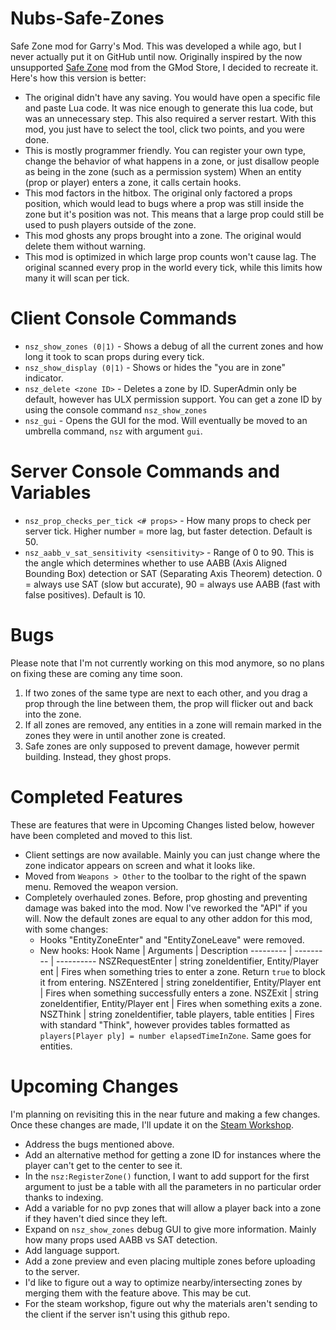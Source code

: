 # Nubs-Safe-Zones
Safe Zone mod for Garry's Mod. This was developed a while ago, but I never actually put it on GitHub until now. Originally inspired by the now unsupported [Safe Zone](https://www.gmodstore.com/market/view/safe-zone-protect-your-players-now-with-a-zone-creator) mod from the GMod Store, I decided to recreate it. Here's how this version is better:
* The original didn't have any saving. You would have open a specific file and paste Lua code. It was nice enough to generate this lua code, but was an unnecessary step. This also required a server restart. With this mod, you just have to select the tool, click two points, and you were done.
* This is mostly programmer friendly. You can register your own type, change the behavior of what happens in a zone, or just disallow people as being in the zone (such as a permission system) When an entity (prop or player) enters a zone, it calls certain hooks.
* This mod factors in the hitbox. The original only factored a props position, which would lead to bugs where a prop was still inside the zone but it's position was not. This means that a large prop could still be used to push players outside of the zone. 
* This mod ghosts any props brought into a zone. The original would delete them without warning.
* This mod is optimized in which large prop counts won't cause lag. The original scanned every prop in the world every tick, while this limits how many it will scan per tick.
# Client Console Commands
* `nsz_show_zones (0|1)` - Shows a debug of all the current zones and how long it took to scan props during every tick.
* `nsz_show_display (0|1)` - Shows or hides the "you are in zone" indicator.
* `nsz_delete <zone ID>` - Deletes a zone by ID. SuperAdmin only be default, however has ULX permission support. You can get a zone ID by using the console command `nsz_show_zones`
* `nsz_gui` - Opens the GUI for the mod. Will eventually be moved to an umbrella command, `nsz` with argument `gui`.
# Server Console Commands and Variables
* `nsz_prop_checks_per_tick <# props>` - How many props to check per server tick. Higher number = more lag, but faster detection. Default is 50.
* `nsz_aabb_v_sat_sensitivity <sensitivity>` - Range of 0 to 90. This is the angle which determines whether to use AABB (Axis Aligned Bounding Box) detection or SAT (Separating Axis Theorem) detection. 0 = always use SAT (slow but accurate), 90 = always use AABB (fast with false positives). Default is 10.
# Bugs
Please note that I'm not currently working on this mod anymore, so no plans on fixing these are coming any time soon.
1. If two zones of the same type are next to each other, and you drag a prop through the line between them, the prop will flicker out and back into the zone.
2. If all zones are removed, any entities in a zone will remain marked in the zones they were in until another zone is created.
3. Safe zones are only supposed to prevent damage, however permit building. Instead, they ghost props.

# Completed Features
These are features that were in Upcoming Changes listed below, however have been completed and moved to this list.
* Client settings are now available. Mainly you can just change where the zone indicator appears on screen and what it looks like.
* Moved from `Weapons > Other` to the toolbar to the right of the spawn menu. Removed the weapon version.
* Completely overhauled zones. Before, prop ghosting and preventing damage was baked into the mod. Now I've reworked the "API" if you will. Now the default zones are equal to any other addon for this mod, with some changes: 
    * Hooks "EntityZoneEnter" and "EntityZoneLeave" were removed. 
    * New hooks:
        Hook Name | Arguments | Description
        --------- | --------- | ----------
        NSZRequestEnter | string zoneIdentifier, Entity/Player ent | Fires when something tries to enter a zone. Return `true` to block it from entering.
        NSZEntered | string zoneIdentifier, Entity/Player ent | Fires when something successfully enters a zone.
        NSZExit | string zoneIdentifier, Entity/Player ent | Fires when something exits a zone.
        NSZThink | string zoneIdentifier, table players, table entities | Fires with standard "Think", however provides tables formatted as `players[Player ply] = number elapsedTimeInZone`. Same goes for entities.

# Upcoming Changes
I'm planning on revisiting this in the near future and making a few changes. Once these changes are made, I'll update it on the [Steam Workshop](https://steamcommunity.com/sharedfiles/filedetails/?id=2553024572).
* Address the bugs mentioned above.
* Add an alternative method for getting a zone ID for instances where the player can't get to the center to see it.
* In the `nsz:RegisterZone()` function, I want to add support for the first argument to just be a table with all the parameters in no particular order thanks to indexing.
* Add a variable for no pvp zones that will allow a player back into a zone if they haven't died since they left.
* Expand on `nsz_show_zones` debug GUI to give more information. Mainly how many props used AABB vs SAT detection.
* Add language support.
* Add a zone preview and even placing multiple zones before uploading to the server.
* I'd like to figure out a way to optimize nearby/intersecting zones by merging them with the feature above. This may be cut.
* For the steam workshop, figure out why the materials aren't sending to the client if the server isn't using this github repo.